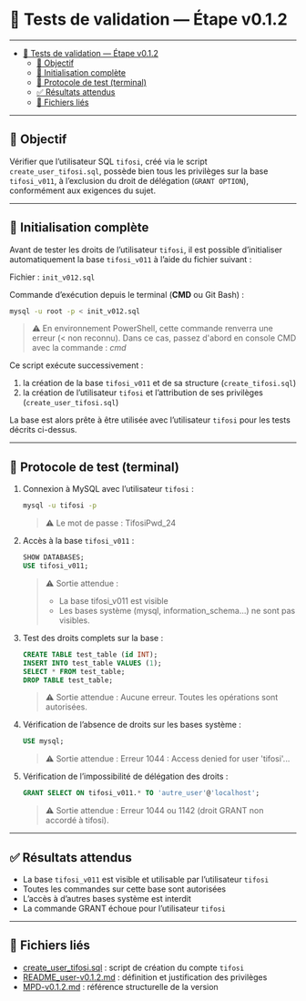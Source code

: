 # 🧪 Tests de validation — Étape v0.1.2

---

- [🧪 Tests de validation — Étape v0.1.2](#-tests-de-validation--étape-v012)
  - [🎯 Objectif](#-objectif)
  - [🚀 Initialisation complète](#-initialisation-complète)
  - [🧪 Protocole de test (terminal)](#-protocole-de-test-terminal)
  - [✅ Résultats attendus](#-résultats-attendus)
  - [📎 Fichiers liés](#-fichiers-liés)

---

## 🎯 Objectif

Vérifier que l’utilisateur SQL `tifosi`, créé via le script `create_user_tifosi.sql`, possède bien tous les privilèges sur la base `tifosi_v011`, à l’exclusion du droit de délégation (`GRANT OPTION`), conformément aux exigences du sujet.

---

## 🚀 Initialisation complète

Avant de tester les droits de l’utilisateur `tifosi`, il est possible d’initialiser automatiquement la base `tifosi_v011` à l’aide du fichier suivant :

Fichier : `init_v012.sql`

Commande d’exécution depuis le terminal (**CMD** ou Git Bash) :

```bash  
mysql -u root -p < init_v012.sql  
```

>⚠️ En environnement PowerShell, cette commande renverra une erreur (< non reconnu). Dans ce cas, passez d'abord en console CMD avec la commande : _cmd_

Ce script exécute successivement :

1. la création de la base `tifosi_v011` et de sa structure (`create_tifosi.sql`)  
2. la création de l’utilisateur `tifosi` et l’attribution de ses privilèges (`create_user_tifosi.sql`)

La base est alors prête à être utilisée avec l’utilisateur `tifosi` pour les tests décrits ci-dessus.

---

## 🧪 Protocole de test (terminal)

1. Connexion à MySQL avec l’utilisateur `tifosi` :

    ```bash
    mysql -u tifosi -p
    ```

    >⚠️ Le mot de passe : TifosiPwd_24

2. Accès à la base `tifosi_v011` :

    ```sql
    SHOW DATABASES;
    USE tifosi_v011;
    ```

    > ⚠️ Sortie attendue :
    > - La base tifosi_v011 est visible
    > - Les bases système (mysql, information_schema…) ne sont pas visibles.

3. Test des droits complets sur la base :

    ```sql
    CREATE TABLE test_table (id INT);
    INSERT INTO test_table VALUES (1);
    SELECT * FROM test_table;
    DROP TABLE test_table;
    ```

    > ⚠️ Sortie attendue : Aucune erreur. Toutes les opérations sont autorisées.

4. Vérification de l’absence de droits sur les bases système :

    ```sql
    USE mysql;
    ```

    > ⚠️ Sortie attendue : Erreur 1044 : Access denied for user 'tifosi'...

5. Vérification de l’impossibilité de délégation des droits :

    ```sql
    GRANT SELECT ON tifosi_v011.* TO 'autre_user'@'localhost';
    ```

    > ⚠️ Sortie attendue : Erreur 1044 ou 1142 (droit GRANT non accordé à tifosi).

---

## ✅ Résultats attendus

- La base `tifosi_v011` est visible et utilisable par l’utilisateur `tifosi`
- Toutes les commandes sur cette base sont autorisées
- L’accès à d’autres bases système est interdit
- La commande GRANT échoue pour l’utilisateur `tifosi`

---

## 📎 Fichiers liés

- [create_user_tifosi.sql](create_user_tifosi.sql) : script de création du compte `tifosi`
- [README_user-v0.1.2.md](README_user-v0.1.2.md) : définition et justification des privilèges
- [MPD-v0.1.2.md](MPD-v0.1.2_tifosi.md) : référence structurelle de la version
